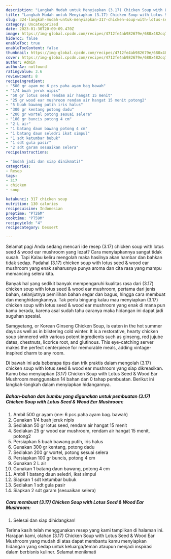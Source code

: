 ```yaml
---
description: "Langkah Mudah untuk Menyiapkan (3.17) Chicken Soup with Lotus Seed &amp;amp; Wood Ear Mushroom yang Bisa Manjain Lidah, Buat Buka Puasa Bikin Ngiler"
title: "Langkah Mudah untuk Menyiapkan (3.17) Chicken Soup with Lotus Seed &amp;amp; Wood Ear Mushroom yang Bisa Manjain Lidah, Buat Buka Puasa Bikin Ngiler"
slug: 324-langkah-mudah-untuk-menyiapkan-317-chicken-soup-with-lotus-seed-and-amp-wood-ear-mushroom-yang-bisa-manjain-lidah-buat-buka-puasa-bikin-ngiler
category: Uncategorized
date: 2023-01-30T20:09:09.470Z
image: https://img-global.cpcdn.com/recipes/4712fe4ab982679e/680x482cq70/317-chicken-soup-with-lotus-seed-wood-ear-mushroom-foto-resep-utama.jpg
hideToc: false
enableToc: true
enableTocContent: false
thumbnail: https://img-global.cpcdn.com/recipes/4712fe4ab982679e/680x482cq70/317-chicken-soup-with-lotus-seed-wood-ear-mushroom-foto-resep-utama.jpg
cover: https://img-global.cpcdn.com/recipes/4712fe4ab982679e/680x482cq70/317-chicken-soup-with-lotus-seed-wood-ear-mushroom-foto-resep-utama.jpg
author: Admin
authorAv: notfound
ratingvalue: 3.6
reviewcount: 8
recipeingredient:
- "500 gr ayam me 6 pcs paha ayam bag bawah"
- "1/4 buah jeruk nipis"
- "50 gr lotus seed rendam air hangat 15 menit"
- "25 gr wood ear mushroom rendam air hangat 15 menit potong2"
- "5 buah bawang putih iris halus"
- "300 gr kentang potong dadu"
- "200 gr wortel potong sesuai selera"
- "100 gr buncis potong 4 cm"
- "2 L air"
- "1 batang daun bawang potong 4 cm"
- "1 batang daun seledri ikat simpul"
- "1 sdt ketumbar bubuk"
- "1 sdt gula pasir"
- "2 sdt garam sesuaikan selera"
recipeinstructions:

- "Sudah jadi dan siap dinikmati!"
categories:
- Resep
tags:
- 317
- chicken
- soup

katakunci: 317 chicken soup 
nutrition: 130 calories
recipecuisine: Indonesian
preptime: "PT26M"
cooktime: "PT59M"
recipeyield: "4"
recipecategory: Dessert

---
```



Selamat pagi Anda sedang mencari ide resep (3.17) chicken soup with lotus seed &amp; wood ear mushroom yang lezat? Cara menyiapkannya sangat tidak susah. Tapi Kalau keliru mengolah maka hasilnya akan hambar dan bahkan tidak sedap. Padahal (3.17) chicken soup with lotus seed &amp; wood ear mushroom yang enak seharusnya punya aroma dan cita rasa yang mampu memancing selera kita.


Banyak hal yang sedikit banyak mempengaruhi kualitas rasa dari (3.17) chicken soup with lotus seed &amp; wood ear mushroom, pertama dari jenis bahan, selanjutnya pemilihan bahan segar dan bagus, hingga cara membuat dan menghidangkannya. Tak perlu bingung kalau mau menyiapkan (3.17) chicken soup with lotus seed &amp; wood ear mushroom yang enak di mana pun kamu berada, karena asal sudah tahu caranya maka hidangan ini dapat jadi suguhan spesial.

Samgyetang, or Korean Ginseng Chicken Soup, is eaten in the hot summer days as well as in blistering cold winter. It is a restorative, hearty chicken soup simmered with various potent ingredients such as ginseng, red jujube dates, chestnuts, licorice root, and glutinous. This eye-catching server makes the perfect centerpiece for memorable meals, adding vintage-inspired charm to any room.


Di bawah ini ada beberapa tips dan trik praktis dalam mengolah (3.17) chicken soup with lotus seed &amp; wood ear mushroom yang siap dikreasikan. Kamu bisa menyiapkan (3.17) Chicken Soup with Lotus Seed &amp; Wood Ear Mushroom menggunakan 14 bahan dan 0 tahap pembuatan. Berikut ini langkah-langkah dalam menyiapkan hidangannya.

<!--inarticleads1-->

##### Bahan-bahan dan bumbu yang digunakan untuk pembuatan (3.17) Chicken Soup with Lotus Seed &amp; Wood Ear Mushroom:

1. Ambil 500 gr ayam (me: 6 pcs paha ayam bag. bawah)
1. Gunakan 1/4 buah jeruk nipis
1. Sediakan 50 gr lotus seed, rendam air hangat 15 menit
1. Sediakan 25 gr wood ear mushroom, rendam air hangat 15 menit, potong2
1. Persiapkan 5 buah bawang putih, iris halus
1. Gunakan 300 gr kentang, potong dadu
1. Sediakan 200 gr wortel, potong sesuai selera
1. Persiapkan 100 gr buncis, potong 4 cm
1. Gunakan 2 L air
1. Gunakan 1 batang daun bawang, potong 4 cm
1. Ambil 1 batang daun seledri, ikat simpul
1. Siapkan 1 sdt ketumbar bubuk
1. Sediakan 1 sdt gula pasir
1. Siapkan 2 sdt garam (sesuaikan selera)




<!--inarticleads2-->

##### Cara membuat (3.17) Chicken Soup with Lotus Seed &amp; Wood Ear Mushroom:


1. Selesai dan siap dihidangkan!



Terima kasih telah menggunakan resep yang kami tampilkan di halaman ini. Harapan kami, olahan (3.17) Chicken Soup with Lotus Seed &amp; Wood Ear Mushroom yang mudah di atas dapat membantu kamu menyiapkan hidangan yang sedap untuk keluarga/teman ataupun menjadi inspirasi dalam berbisnis kuliner. Selamat menikmati
